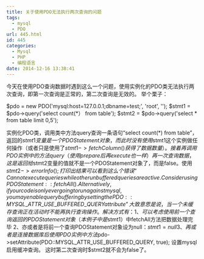 ```yaml
---
title: 关于使用PDO无法执行两次查询的问题
tags:
  - mysql
  - PDO
url: 445.html
id: 445
categories:
  - Mysql
  - PHP
  - 编程语言
date: 2014-12-16 13:38:41
---
```


今天在使用PDO查询数据时遇到这么一个问题，使用实例化的PDO类无法执行两次查询，即第一次查询是正常的，第二次查询是无效的。 举个栗子：

$pdo = new PDO('mysql:host=127.0.0.1;dbname=test;', 'root', '');
$stmt1 = $pdo->query('select count(*） from table');
$stmt2 = $pdo->query('select * from table limit 0,5');

实例化PDO类，调用类中方法query查询一条语句“select count(*) from table”，返回的$stmt1变量是一个PDOStatement对象，而此时没有使用$stmt1这个实例做任何操作（或者只是使用了$stmt1->fetchColumn()获得了数据数量）。接着再调用PDO实例中的方法query（使用prepare后再execute也一样）再一次查询数据，这是返回给$stmt2变量的值就不是一个PDOStatement对象了，而是false。使用$stmt2->errorInfo();打印出结果可以看到这么个错误“Cannot execute queries while other unbuffered queries are active.  Consider using PDOStatement::fetchAll().  Alternatively, if your code is only ever going to run against mysql, you may enable query buffering by setting the PDO::MYSQL\_ATTR\_USE\_BUFFERED\_QUERY attribute” 大致意思是说，当一个未缓存查询正在活动时不能再执行查询操作。解决方式有： 1、可以考虑使用前一个查询返回的PDOStatement对象（本例子中是$stmt1）中fetchAll方法把数据处理完毕 2、亦或者是将前一个查询PDOStatement对象设为null：$stmt1=null 3、再或者是连接数据库后使用PDO实例中方法$pdo->setAttribute(PDO::MYSQL\_ATTR\_USE\_BUFFERED\_QUERY, true); 设置mysql启用缓冲查询。 这时第二次查询时$stmt2就不会为false了。